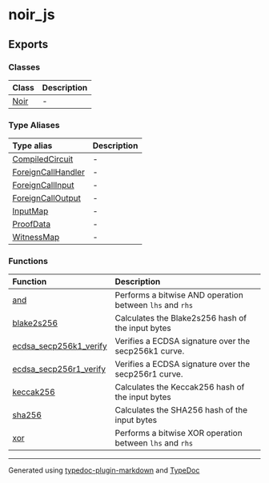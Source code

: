 # noir_js

## Exports

### Classes

| Class | Description |
| :------ | :------ |
| [Noir](classes/Noir.md) | - |

### Type Aliases

| Type alias | Description |
| :------ | :------ |
| [CompiledCircuit](type-aliases/CompiledCircuit.md) | - |
| [ForeignCallHandler](type-aliases/ForeignCallHandler.md) | - |
| [ForeignCallInput](type-aliases/ForeignCallInput.md) | - |
| [ForeignCallOutput](type-aliases/ForeignCallOutput.md) | - |
| [InputMap](type-aliases/InputMap.md) | - |
| [ProofData](type-aliases/ProofData.md) | - |
| [WitnessMap](type-aliases/WitnessMap.md) | - |

### Functions

| Function | Description |
| :------ | :------ |
| [and](functions/and.md) | Performs a bitwise AND operation between `lhs` and `rhs` |
| [blake2s256](functions/blake2s256.md) | Calculates the Blake2s256 hash of the input bytes |
| [ecdsa\_secp256k1\_verify](functions/ecdsa_secp256k1_verify.md) | Verifies a ECDSA signature over the secp256k1 curve. |
| [ecdsa\_secp256r1\_verify](functions/ecdsa_secp256r1_verify.md) | Verifies a ECDSA signature over the secp256r1 curve. |
| [keccak256](functions/keccak256.md) | Calculates the Keccak256 hash of the input bytes |
| [sha256](functions/sha256.md) | Calculates the SHA256 hash of the input bytes |
| [xor](functions/xor.md) | Performs a bitwise XOR operation between `lhs` and `rhs` |

***

Generated using [typedoc-plugin-markdown](https://www.npmjs.com/package/typedoc-plugin-markdown) and [TypeDoc](https://typedoc.org/)
